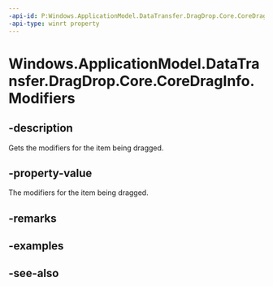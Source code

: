 ----api-id: P:Windows.ApplicationModel.DataTransfer.DragDrop.Core.CoreDragInfo.Modifiers
-api-type: winrt property
---<!-- Property syntaxpublic Windows.ApplicationModel.DataTransfer.DragDrop.DragDropModifiers Modifiers { get; }--># Windows.ApplicationModel.DataTransfer.DragDrop.Core.CoreDragInfo.Modifiers## -descriptionGets the modifiers for the item being dragged.## -property-valueThe modifiers for the item being dragged.## -remarks## -examples## -see-also